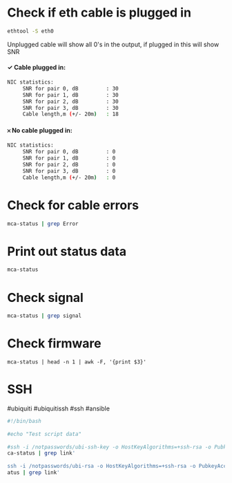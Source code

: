 # Check if eth cable is plugged in
```bash
ethtool -S eth0
```
Unplugged cable will show all 0's in the output, if plugged in this will show SNR
#### ✓ Cable plugged in:
```bash
NIC statistics:
     SNR for pair 0, dB         : 30
     SNR for pair 1, dB         : 30
     SNR for pair 2, dB         : 30
     SNR for pair 3, dB         : 30
     Cable length,m (+/- 20m)   : 18
```
#### 𐄂 No cable plugged in:
```bash
NIC statistics:
     SNR for pair 0, dB         : 0
     SNR for pair 1, dB         : 0
     SNR for pair 2, dB         : 0
     SNR for pair 3, dB         : 0
     Cable length,m (+/- 20m)   : 0
```


# Check for cable errors

```bash
mca-status | grep Error
```

# Print out status data
```bash
mca-status
```

# Check signal
```bash
mca-status | grep signal
```

# Check firmware
```
mca-status | head -n 1 | awk -F, '{print $3}'
```

# SSH
#ubiquiti #ubiquitissh #ssh #ansible

```bash
#!/bin/bash  
  
#echo "Test script data"  
  
#ssh -i /notpasswords/ubi-ssh-key -o HostKeyAlgorithms=+ssh-rsa -o PubkeyAcceptedKeyTypes=+ssh-rsa admin@10.0.0.29 'm  
ca-status | grep link'  
  
ssh -i /notpasswords/ubi-rsa -o HostKeyAlgorithms=+ssh-rsa -o PubkeyAcceptedKeyTypes=+ssh-rsa admin@10.0.0.29 'mca-st  
atus | grep link'
```
